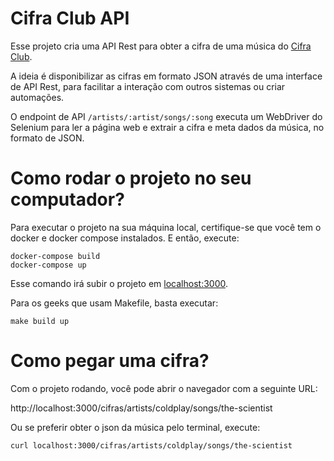 # Cifra Club API

Esse projeto cria uma API Rest para obter a cifra
de uma música do [Cifra Club](https://www.cifraclub.com.br).

A ideia é disponibilizar as cifras em formato JSON através de uma
interface de API Rest, para facilitar a interação com outros sistemas
ou criar automações.

O endpoint de API `/artists/:artist/songs/:song` executa um WebDriver do Selenium
para ler a página web e extrair a cifra e meta dados da música, no formato de JSON.

# Como rodar o projeto no seu computador?

Para executar o projeto na sua máquina local, certifique-se
que você tem o docker e docker compose instalados.
E então, execute:

```console
docker-compose build
docker-compose up
```

Esse comando irá subir o projeto em
[localhost:3000](http://localhost:3000).

Para os geeks que usam Makefile, basta executar:

```console
make build up
```

# Como pegar uma cifra?

Com o projeto rodando, você pode abrir o navegador com a seguinte URL:

http://localhost:3000/cifras/artists/coldplay/songs/the-scientist

Ou se preferir obter o json da música pelo terminal, execute:

```console
curl localhost:3000/cifras/artists/coldplay/songs/the-scientist
```
